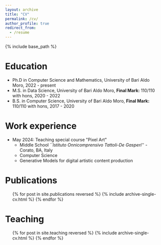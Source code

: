 ```yaml
---
layout: archive
title: "CV"
permalink: /cv/
author_profile: true
redirect_from:
  - /resume
---
```


{% include base_path %}

Education
======
* Ph.D in Computer Science and Mathematics, University of Bari Aldo Moro, 2022 - present
* M.S. in Data Science, University of Bari Aldo Moro, **Final Mark:** 110/110 with hons, 2020 - 2022
* B.S. in Computer Science, University of Bari Aldo Moro, **Final Mark:** 110/110 with hons, 2017 - 2020

Work experience
======
* May 2024: Teaching special course "Pixel Art"
  * Middle School ``*Istituto Onnicomprensivo Tattoli-De Gasperi*'' - Corato, BA, Italy
  * Computer Science
  * Generative Models for digital artistic content production
  

Publications
======
  <ul>{% for post in site.publications reversed %}
    {% include archive-single-cv.html %}
  {% endfor %}</ul>
  
  
Teaching
======
  <ul>{% for post in site.teaching reversed %}
    {% include archive-single-cv.html %}
  {% endfor %}</ul>
  
